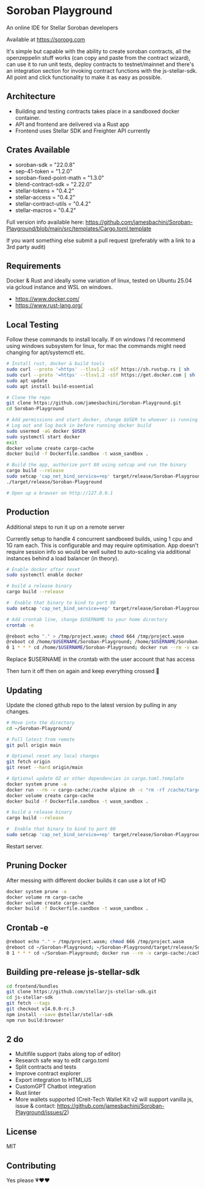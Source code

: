 # Soroban Playground

An online IDE for Stellar Soroban developers

Available at https://soropg.com

It's simple but capable with the ability to create soroban contracts, all the openzeppelin stuff works (can copy and paste from the contract wizard), can use it to run unit tests, deploy contracts to testnet/mainnet and there's an integration section for invoking contract functions with the js-stellar-sdk. All point and click functionality to make it as easy as possible.

## Architecture

- Building and testing contracts takes place in a sandboxed docker container.
- API and frontend are delivered via a Rust app
- Frontend uses Stellar SDK and Freighter API currently

## Crates Available

- soroban-sdk = "22.0.8"
- sep-41-token = "1.2.0"
- soroban-fixed-point-math = "1.3.0"
- blend-contract-sdk = "2.22.0"
- stellar-tokens = "0.4.2"
- stellar-access = "0.4.2"
- stellar-contract-utils = "0.4.2"
- stellar-macros = "0.4.2"


Full version info available here: https://github.com/jamesbachini/Soroban-Playground/blob/main/src/templates/Cargo.toml.template

If you want something else submit a pull request (preferably with a link to a 3rd party audit)


## Requirements

Docker & Rust and ideally some variation of linux, tested on Ubuntu 25.04 via gcloud instance and WSL on windows.

- https://www.docker.com/
- https://www.rust-lang.org/


## Local Testing
Follow these commands to install locally. If on windows I'd recommend using windows subsystem for linux, for mac the commands might need changing for apt/systemctl etc.

```bash
# Install rust, docker & build tools
sudo curl --proto '=https' --tlsv1.2 -sSf https://sh.rustup.rs | sh
sudo curl --proto '=https' --tlsv1.2 -sSf https://get.docker.com | sh
sudo apt update
sudo apt install build-essential

# Clone the repo
git clone https://github.com/jamesbachini/Soroban-Playground.git
cd Soroban-Playground

# Add permissions and start docker, change $USER to whoever is running it
# Log out and log back in before running docker build
sudo usermod -aG docker $USER
sudo systemctl start docker
exit
docker volume create cargo-cache
docker build -f Dockerfile.sandbox -t wasm_sandbox .

# Build the app, authorize port 80 using setcap and run the binary
cargo build --release
sudo setcap 'cap_net_bind_service=+ep' target/release/Soroban-Playground
./target/release/Soroban-Playground

# Open up a browser on http://127.0.0.1
```

## Production
Additional steps to run it up on a remote server

Currently setup to handle 4 concurrent sandboxed builds, using 1 cpu and 1G ram each. This is configurable and may require optimisation. App doesn't require session info so would be well suited to auto-scaling via additional instances behind a load balancer (in theory).

```bash
# Enable docker after reset
sudo systemctl enable docker

# build a release binary
cargo build --release

#  Enable that binary to bind to port 80
sudo setcap 'cap_net_bind_service=+ep' target/release/Soroban-Playground

# Add crontab line, change $USERNAME to your home directory
crontab -e

@reboot echo "." > /tmp/project.wasm; chmod 664 /tmp/project.wasm
@reboot cd /home/$USERNAME/Soroban-Playground; /home/$USERNAME/Soroban-Playground/target/release/Soroban-Playground
0 1 * * * cd /home/$USERNAME/Soroban-Playground; docker run --rm -v cargo-cache:/cache alpine sh -c "rm -rf /cache/target/debug /cache/target/tmp"
```

Replace $USERNAME in the crontab with the user account that has access

Then turn it off then on again and keep everything crossed 🤞


## Updating

Update the cloned github repo to the latest version by pulling in any changes.

```bash
# Move into the directory
cd ~/Soroban-Playground/

# Pull latest from remote
git pull origin main

# Optional reset any local changes
git fetch origin
git reset --hard origin/main

# Optional update OZ or other dependencies in cargo.toml.template
docker system prune -a
docker run --rm -v cargo-cache:/cache alpine sh -c "rm -rf /cache/target/debug /cache/target/tmp"
docker volume create cargo-cache
docker build -f Dockerfile.sandbox -t wasm_sandbox .

# build a release binary
cargo build --release

#  Enable that binary to bind to port 80
sudo setcap 'cap_net_bind_service=+ep' target/release/Soroban-Playground

```

Restart server.

## Pruning Docker

After messing with different docker builds it can use a lot of HD

```bash
docker system prune -a
docker volume rm cargo-cache
docker volume create cargo-cache
docker build -f Dockerfile.sandbox -t wasm_sandbox .
```
## Crontab -e

```bash
@reboot echo "." > /tmp/project.wasm; chmod 666 /tmp/project.wasm
@reboot cd ~/Soroban-Playground; ~/Soroban-Playground/target/release/Soroban-Playground
0 1 * * * cd ~/Soroban-Playground; docker run --rm -v cargo-cache:/cache alpine sh -c "rm -rf /cache/target/debug /cache/target/tmp"
```

## Building pre-release js-stellar-sdk
```bash
cd frontend/bundles
git clone https://github.com/stellar/js-stellar-sdk.git
cd js-stellar-sdk
git fetch --tags
git checkout v14.0.0-rc.3
npm install --save @stellar/stellar-sdk
npm run build:browser
```

## 2 do
- Multifile support (tabs along top of editor)
- Research safe way to edit cargo.toml
- Split contracts and tests
- Improve contract explorer
- Export integration to HTML/JS
- CustomGPT Chatbot integration
- Rust linter
- More wallets supported (Creit-Tech Wallet Kit v2 will support vanilla js, issue & contact: https://github.com/jamesbachini/Soroban-Playground/issues/2)


## License

MIT


## Contributing

Yes please 💗♥️❤️